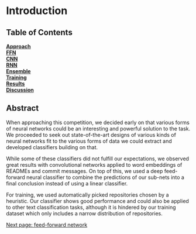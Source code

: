 Introduction
========

Table of Contents
---------

[**Approach**](/docs/approach)\
[**FFN**](/docs/ffn)\
[**CNN**](/docs/cnn)\
[**RNN**](/docs/rnn)\
[**Ensemble**](/docs/ensemble)\
[**Training**](/docs/training)\
[**Results**](/docs/results)\
[**Discussion**](/docs/discussion)

Abstract
--------

When approaching this competition, we decided early on that various forms of neural networks could be an interesting and powerful solution to the task. We proceeded to seek out state-of-the-art designs of various kinds of neural networks fit to the various forms of data we could extract and developed classifiers building on that.

While some of these classifiers did not fulfill our expectations, we observed great results with convolutional networks applied to word embeddings of READMEs and commit messages. On top of this, we used a deep feed-forward neural classifier to combine the predictions of our sub-nets into a final conclusion instead of using a linear classifier.

For training, we used automatically picked repositories chosen by a heuristic. Our classifier shows good performance and could also be applied to other text classification tasks, although it is hindered by our training dataset which only includes a narrow distribution of repositories.


[Next page: feed-forward network](/docs/ffn)
